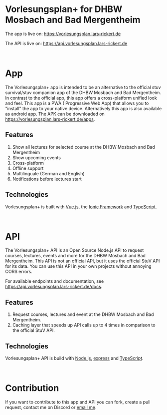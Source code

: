 # Vorlesungsplan+ for DHBW Mosbach and Bad Mergentheim

The app is live on: https://vorlesungsplan.lars-rickert.de

The API is live on: https://api.vorlesungsplan.lars-rickert.de

<br />

# App

The Vorlesungsplan+ app is intended to be an alternative to the official stuv survival/stuv companion app of the DHBW
Mosbach and Bad Mergentheim. In contrast to the official app, this app offers a cross-platform unified look and feel. This app is a PWA (
Progressive Web App) that allows you to "install" the app to your native device. Alternatively this app is also
available as android app. The APK can be downloaded on https://vorlesungsplan.lars-rickert.de/apps.

## Features

1. Show all lectures for selected course at the DHBW Mosbach and Bad Mergentheim
2. Show upcoming events
3. Cross-platform
4. Offline support
5. Multilinguale (German and English)
6. Notifications before lectures start

## Technologies

Vorlesungsplan+ is built with [Vue.js](https://vuejs.org/), the [Ionic Framework](https://ionicframework.com/docs/) and [TypeScript](https://www.typescriptlang.org/).

<br />

# API

The Vorlesungsplan+ API is an Open Source Node.js API to request courses, lectures, events and more for the DHBW
Mosbach and Bad Mergentheim. This API is not an official API, but it uses the official StuV API for its data. You can use
this API in your own projects without annoying CORS errors.

For available endpoints and documentation, see https://api.vorlesungsplan.lars-rickert.de/docs.

## Features

1. Request courses, lectures and event at the DHBW Mosbach and Bad Mergentheim.
2. Caching layer that speeds up API calls up to 4 times in comparison to the official StuV API.

## Technologies

Vorlesungsplan+ API is build with [Node.js](https://nodejs.org/), [express](http://expressjs.com/) and [TypeScript](https://www.typescriptlang.org/).

<br />

# Contribution

If you want to contribute to this app and API you can fork, create a pull request, contact me on Discord
or [email me](mailto:dev@lars-rickert.de).
